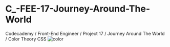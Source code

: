 # C_-FEE-17-Journey-Around-The-World
Codecademy / Front-End Engineer / Project 17 / Journey Around The World / Color Theory CSS
![color](https://user-images.githubusercontent.com/104124293/191401353-e79c095c-af94-435d-8a9d-d046358f459f.gif)
